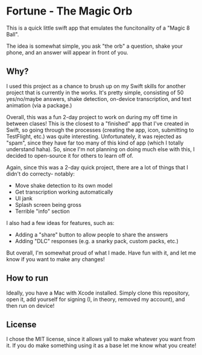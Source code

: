 # Fortune - The Magic Orb
This is a quick little swift app that emulates the funcitonality of a "Magic 8 Ball". 

The idea is somewhat simple, you ask "the orb" a question, shake your phone, and an answer will appear in front of you.

## Why?

I used this project as a chance to brush up on my Swift skills for another project that is currently in the works. 
It's pretty simple, consisting of 50 yes/no/maybe answers, shake detection, on-device transcription, and text animation (via a package.)

Overall, this was a fun 2-day project to work on during my off time in between clases! This is the closest to a "finished" app that I've created in Swift, so going through the processes (creating the app, icon, submitting to TestFlight, etc.) was quite interesting. Unfortunately, it was rejected as "spam", since they have far too many of this kind of app (which I totally understand haha). So, since I'm not planning on doing much else with this, I decided to open-source it for others to learn off of. 

Again, since this was a 2-day quick project, there are a lot of things that I didn't do correcty- notably:
 - Move shake detection to its own model
 - Get transcription working automatically
 - UI jank
 - Splash screen being gross
 - Terrible "info" section

I also had a few ideas for features, such as:
 - Adding a "share" button to allow people to share the answers
 - Adding "DLC" responses (e.g. a snarky pack, custom packs, etc.)

But overall, I'm somewhat proud of what I made. Have fun with it, and let me know if you want to make any changes!

## How to run

Ideally, you have a Mac with Xcode installed. Simply clone this repository, open it, add yourself for signing (I, in theory, removed my account), and then run on device!

## License

I chose the MIT license, since it allows yall to make whatever you want from it. If you do make something using it as a base let me know what you create!







